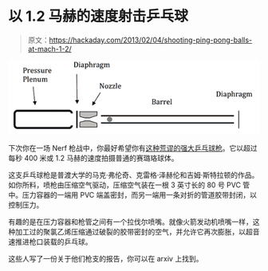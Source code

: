 # 以 1.2 马赫的速度射击乒乓球

> 原文：<https://hackaday.com/2013/02/04/shooting-ping-pong-balls-at-mach-1-2/>

![Ping%20pong%20gun](img/fae6fc55ad78f4b06f18a5c90fccd73d.png)

下次你在一场 Nerf 枪战中，你最好希望你有[这种荒谬的强大乒乓球枪](http://www.technologyreview.com/view/510286/how-to-build-a-supersonic-ping-pong-gun/)。它以超过每秒 400 米或 1.2 马赫的速度拍摄普通的赛璐珞球体。

这支乒乓球枪是普渡大学的马克·弗伦奇、克雷格·泽赫伦和吉姆·斯特拉顿的作品。如你所料，喷枪由压缩空气驱动，压缩空气装在一根 3 英寸长的 80 号 PVC 管中。压力容器的一端用 PVC 端盖密封，而另一端用一条对折的管道胶带封闭，以控制压力。

有趣的是在压力容器和枪管之间有一个拉伐尔喷嘴。就像火箭发动机喷嘴一样，这种加工过的聚氯乙烯压缩通过破裂的胶带密封的空气，并允许它再次膨胀，以超音速推进枪口装载的乒乓球。

这些人写了一份关于他们枪支的报告，你可以在 arxiv 上找到。